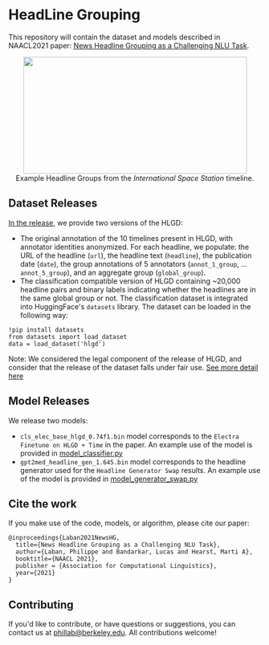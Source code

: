 # HeadLine Grouping

This repository will contain the dataset and models described in NAACL2021 paper: [News Headline Grouping as a Challenging NLU Task](https://tingofurro.github.io/pdfs/NAACL2021_HLG.pdf).

<p align="center">
  <img width="445" height="233" src="https://tingofurro.github.io/images/naacl2021_headline_grouping_example.png"><br />
  Example Headline Groups from the <i>International Space Station</i> timeline.
</p>

## Dataset Releases

[In the release](https://github.com/tingofurro/headline_grouping/releases/tag/0.1), we provide two versions of the HLGD:
- The original annotation of the 10 timelines present in HLGD, with annotator identities anonymized. For each headline, we populate: the URL of the headline (`url`), the headline text (`headline`), the publication date (`date`), the group annotations of 5 annotators (`annot_1_group`, ... `annot_5_group`), and an aggregate group (`global_group`).
- The classification compatible version of HLGD containing ~20,000 headline pairs and binary labels indicating whether the headlines are in the same global group or not. The classification dataset is integrated into HuggingFace's `datasets` library. The dataset can be loaded in the following way:
```
!pip install datasets
from datasets import load_dataset
data = load_dataset('hlgd')
```

Note: We considered the legal component of the release of HLGD, and consider that the release of the dataset falls under fair use. [See more detail here](https://github.com/tingofurro/headline_grouping/blob/main/LEGAL.md)

## Model Releases

We release two models:

- `cls_elec_base_hlgd_0.74f1.bin` model corresponds to the `Electra Finetune on HLGD + Time` in the paper. An example use of the model is provided in [model_classifier.py](https://github.com/tingofurro/headline_grouping/blob/main/model_classifier.py)
- `gpt2med_headline_gen_1.645.bin` model corresponds to the headline generator used for the `Headline Generator Swap` results. An example use of the model is provided in [model_generator_swap.py](https://github.com/tingofurro/headline_grouping/blob/main/model_generator_swap.py)

## Cite the work

If you make use of the code, models, or algorithm, please cite our paper:
```
@inproceedings{Laban2021NewsHG,
  title={News Headline Grouping as a Challenging NLU Task},
  author={Laban, Philippe and Bandarkar, Lucas and Hearst, Marti A},
  booktitle={NAACL 2021},
  publisher = {Association for Computational Linguistics},
  year={2021}
}
```

## Contributing

If you'd like to contribute, or have questions or suggestions, you can contact us at phillab@berkeley.edu.
All contributions welcome!
